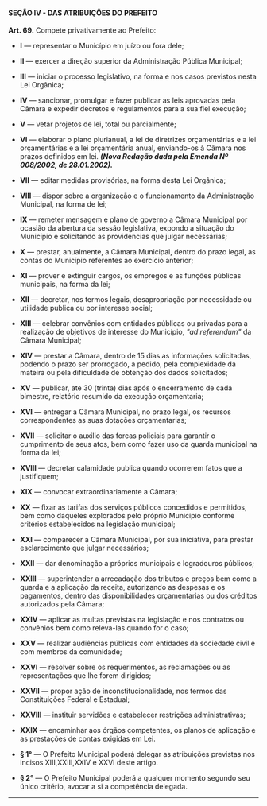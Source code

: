 #### SEÇÃO IV - DAS ATRIBUIÇÕES DO PREFEITO


**Art. 69.** Compete privativamente ao Prefeito:

- **I** — representar o Município em juízo ou fora dele;

- **II** — exercer a direção superior da Administração Pública Municipal;

- **III** — iniciar o processo legislativo, na forma e nos casos previstos nesta Lei Orgânica;

- **IV** — sancionar, promulgar e fazer publicar as leis aprovadas pela Câmara e expedir decretos e regulamentos para a sua fiel execução;

- **V** — vetar projetos de lei, total ou parcialmente;

- **VI** — elaborar o plano plurianual, a lei de diretrizes orçamentárias e a lei orçamentárias e a lei orçamentária anual, enviando-os à Câmara nos prazos definidos em lei. ***(Nova Redação dada pela Emenda Nº 008/2002, de 28.01.2002).***

- **VII** — editar medidas provisórias, na forma desta Lei Orgânica;

- **VIII** — dispor sobre a organização e o funcionamento da Administração Municipal, na forma de lei;

- **IX** — remeter mensagem e plano de governo a Câmara Municipal por ocasião da abertura da sessão legislativa, expondo a situação do Município e solicitando as providencias que julgar necessárias;

- **X** — prestar, anualmente, a Câmara Municipal, dentro do prazo legal, as contas do Município referentes ao exercício anterior;

- **XI** — prover e extinguir cargos, os empregos e as funções públicas municipais, na forma da lei;

- **XII** — decretar, nos termos legais, desapropriação por necessidade ou utilidade publica ou por interesse social;

- **XIII** — celebrar convênios com entidades públicas ou privadas para a realização de objetivos de interesse do Município, *"ad referendum"* da Câmara Municipal;

- **XIV** — prestar a Câmara, dentro de 15 dias as informações solicitadas, podendo o prazo ser prorrogado, a pedido, pela complexidade da mateira ou pela dificuldade de obtenção dos dados solicitados;

- **XV** — publicar, ate 30 (trinta) dias após o encerramento de cada bimestre, relatório resumido da execução orçamentaria; 

- **XVI** — entregar a Câmara Municipal, no prazo legal, os recursos correspondentes as suas dotações orçamentarias;

- **XVII** — solicitar o auxilio das forcas policiais para garantir o cumprimento de seus atos, bem como fazer uso da guarda municipal na forma da lei;

- **XVIII** — decretar calamidade publica quando ocorrerem fatos que a justifiquem;

- **XIX** — convocar extraordinariamente a Câmara;

- **XX** — fixar as tarifas dos serviços públicos concedidos e permitidos, bem como daqueles explorados pelo próprio Município conforme critérios estabelecidos na legislação municipal;

- **XXI** — comparecer a Câmara Municipal, por sua iniciativa, para prestar esclarecimento que julgar necessários;

- **XXII** — dar denominação a próprios municipais e logradouros públicos;

- **XXIII** — superintender a arrecadação dos tributos e preços bem como a guarda e a aplicação da receita, autorizando as despesas e os pagamentos, dentro das disponibilidades orçamentarias ou dos créditos autorizados pela Câmara; 

- **XXIV** — aplicar as multas previstas na legislação e nos contratos ou convênios bem como releva-las quando for o caso; 

- **XXV** — realizar audiências públicas com entidades da sociedade civil e com membros da comunidade;

- **XXVI** — resolver sobre os requerimentos, as reclamações ou as representações que lhe forem dirigidos;

- **XXVII** — propor ação de inconstitucionalidade, nos termos das Constituições Federal e Estadual; 

- **XXVIII** — instituir servidões e estabelecer restrições administrativas; 

- **XXIX** — encaminhar aos órgãos competentes, os planos de aplicação e as prestações de contas exigidas em Lei.

- **§ 1°** — O Prefeito Municipal poderá delegar as atribuições previstas nos incisos XIII,XXIII,XXIV e XXVI deste artigo.

- **§ 2°** — O Prefeito Municipal poderá a qualquer momento segundo seu único critério, avocar a si a competência delegada.

---